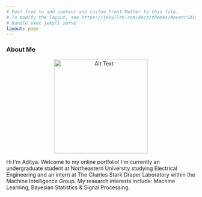 ```yaml
---
# Feel free to add content and custom Front Matter to this file.
# To modify the layout, see https://jekyllrb.com/docs/themes/#overriding-theme-defaults
# bundle exec jekyll serve
layout: page
---
```

### About Me
<div class="post-content">
    <p align="center">
    <img src="https://media-exp1.licdn.com/dms/image/C5603AQEuCbsJ0Ipa_Q/profile-displayphoto-shrink_200_200/0?e=1609977600&amp;v=beta&amp;t=0r7Ux44ojKAF3iR60fu6dtI5L9YXI_EWVB_5qh6mGJc" alt="Alt Text" width="250" height="250" /></p>
</div>

Hi I'm Aditya. Welcome to my online portfolio! I'm currently an undergraduate student at Northeastern University studying 
Electrical Engineering and an intern at The Charles Stark Draper Laboratory within the Machine Intelligence Group. 
My research interests include: Machine Learning, Bayesian Statistics & Signal Processing. 